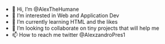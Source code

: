 - 👋 Hi, I’m @AlexTheHumane
- 👀 I’m interested in Web and Application Dev
- 🌱 I’m currently learning HTML and the likes
- 💞️ I’m looking to collaborate on tiny projects that will help me
- 📫 How to reach me twitter @AlexzandroPres1

<!---
AlexTheHumane/AlexTheHumane is a ✨ special ✨ repository because its `README.md` (this file) appears on your GitHub profile.
You can click the Preview link to take a look at your changes.
--->
